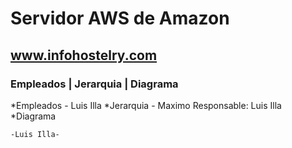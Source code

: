# Servidor AWS de Amazon 
## www.infohostelry.com
### Empleados | Jerarquia | Diagrama

*Empleados
	- Luis Illa
*Jerarquia
	- Maximo Responsable: Luis Illa
*Diagrama 

	-Luis Illa-
